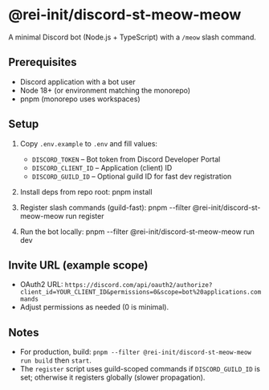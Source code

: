 # @rei-init/discord-st-meow-meow

A minimal Discord bot (Node.js + TypeScript) with a `/meow` slash command.

## Prerequisites
- Discord application with a bot user
- Node 18+ (or environment matching the monorepo)
- pnpm (monorepo uses workspaces)

## Setup
1. Copy `.env.example` to `.env` and fill values:
   - `DISCORD_TOKEN` – Bot token from Discord Developer Portal
   - `DISCORD_CLIENT_ID` – Application (client) ID
   - `DISCORD_GUILD_ID` – Optional guild ID for fast dev registration

2. Install deps from repo root:
   pnpm install

3. Register slash commands (guild-fast):
   pnpm --filter @rei-init/discord-st-meow-meow run register

4. Run the bot locally:
   pnpm --filter @rei-init/discord-st-meow-meow run dev

## Invite URL (example scope)
- OAuth2 URL: `https://discord.com/api/oauth2/authorize?client_id=YOUR_CLIENT_ID&permissions=0&scope=bot%20applications.commands`
- Adjust permissions as needed (0 is minimal).

## Notes
- For production, build: `pnpm --filter @rei-init/discord-st-meow-meow run build` then `start`.
- The `register` script uses guild-scoped commands if `DISCORD_GUILD_ID` is set; otherwise it registers globally (slower propagation).
